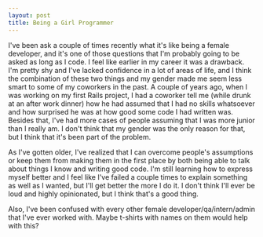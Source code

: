 ```yaml
---
layout: post
title: Being a Girl Programmer
---
```


I've been ask a couple of times recently what it's like being a female developer, and it's one of those questions that I'm probably going to be asked as long as I code.  I feel like earlier in my career it was a drawback.  I'm pretty shy and I've lacked confidence in a lot of areas of life, and I think the combination of these two things and my gender made me seem less smart to some of my coworkers in the past.  A couple of years ago, when I was working on my first Rails project, I had a coworker tell me (while drunk at an after work dinner) how he had assumed that I had no skills whatsoever and how surprised he was at how good some code I had written was.  Besides that, I've had more cases of people assuming that I was more junior than I really am.  I don't think that my gender was the only reason for that, but I think that it's been part of the problem.  

As I've gotten older, I've realized that I can overcome people's assumptions or keep them from making them in the first place by both  being able to talk about things I know and writing good code.  I'm still learning how to express myself better and I feel like I've failed a couple times to explain something as well as I wanted, but I'll get better the more I do it.  I don't think I'll ever be loud and highly opinionated, but I think that's a good thing.  

Also, I've been confused with every other female developer/qa/intern/admin that I've ever worked with.  Maybe t-shirts with names on them would help with this?